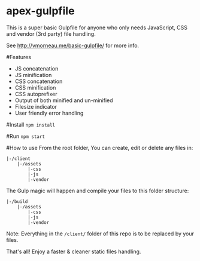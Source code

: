 # apex-gulpfile
This is a super basic Gulpfile for anyone who only needs JavaScript, CSS and vendor (3rd party) file handling.

See http://vmorneau.me/basic-gulpfile/ for more info.

#Features
- JS concatenation
- JS minification
- CSS concatenation
- CSS minification
- CSS autoprefixer
- Output of both minified and un-minified 
- Filesize indicator
- User friendly error handling

#Install
```npm install```

#Run
```npm start```

#How to use
From the root folder, You can create, edit or delete any files in:
```
|-/client
	|-/assets
		|-css
		|-js
		|-vendor
```

The Gulp magic will happen and compile your files to this folder structure:

```
|-/build
	|-/assets
		|-css
		|-js
		|-vendor
```

Note: Everything in the ```/client/``` folder of this repo is to be replaced by your files.

That's all! Enjoy a faster & cleaner static files handling.